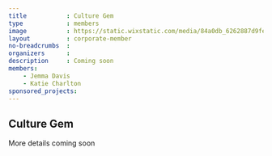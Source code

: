 ```yaml
---
title           : Culture Gem
type            : members
image           : https://static.wixstatic.com/media/84a0db_6262887d9fe54a4e848393062a239779~mv2.png/v1/fill/w_188,h_90,al_c,q_85,usm_0.66_1.00_0.01/Culture%20Gem%20opt%202.webp
layout          : corporate-member
no-breadcrumbs  :
organizers      :
description     : Coming soon
members:
    - Jemma Davis
    - Katie Charlton
sponsored_projects:
---
```


## Culture Gem

More details coming soon

